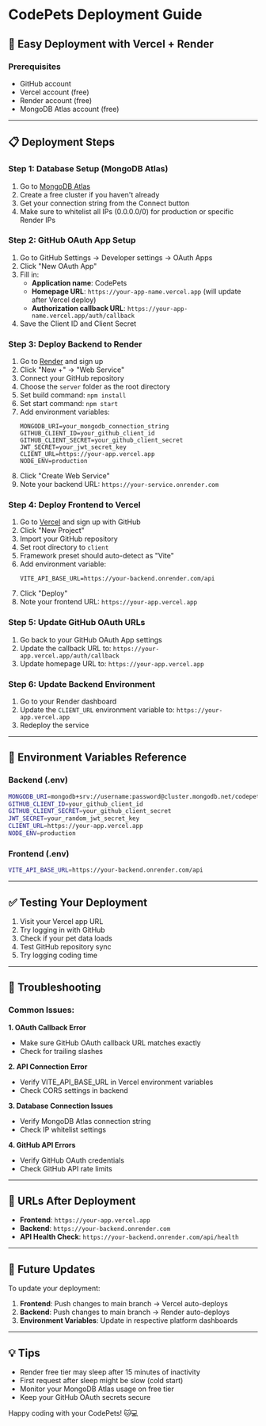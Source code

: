 # CodePets Deployment Guide

## 🚀 Easy Deployment with Vercel + Render

### Prerequisites

- GitHub account
- Vercel account (free)
- Render account (free)
- MongoDB Atlas account (free)

---

## 📋 Deployment Steps

### **Step 1: Database Setup (MongoDB Atlas)**

1. Go to [MongoDB Atlas](https://www.mongodb.com/atlas)
2. Create a free cluster if you haven't already
3. Get your connection string from the Connect button
4. Make sure to whitelist all IPs (0.0.0.0/0) for production or specific Render IPs

### **Step 2: GitHub OAuth App Setup**

1. Go to GitHub Settings → Developer settings → OAuth Apps
2. Click "New OAuth App"
3. Fill in:
   - **Application name**: CodePets
   - **Homepage URL**: `https://your-app-name.vercel.app` (will update after Vercel deploy)
   - **Authorization callback URL**: `https://your-app-name.vercel.app/auth/callback`
4. Save the Client ID and Client Secret

### **Step 3: Deploy Backend to Render**

1. Go to [Render](https://render.com) and sign up
2. Click "New +" → "Web Service"
3. Connect your GitHub repository
4. Choose the `server` folder as the root directory
5. Set build command: `npm install`
6. Set start command: `npm start`
7. Add environment variables:
   ```
   MONGODB_URI=your_mongodb_connection_string
   GITHUB_CLIENT_ID=your_github_client_id
   GITHUB_CLIENT_SECRET=your_github_client_secret
   JWT_SECRET=your_jwt_secret_key
   CLIENT_URL=https://your-app.vercel.app
   NODE_ENV=production
   ```
8. Click "Create Web Service"
9. Note your backend URL: `https://your-service.onrender.com`

### **Step 4: Deploy Frontend to Vercel**

1. Go to [Vercel](https://vercel.com) and sign up with GitHub
2. Click "New Project"
3. Import your GitHub repository
4. Set root directory to `client`
5. Framework preset should auto-detect as "Vite"
6. Add environment variable:
   ```
   VITE_API_BASE_URL=https://your-backend.onrender.com/api
   ```
7. Click "Deploy"
8. Note your frontend URL: `https://your-app.vercel.app`

### **Step 5: Update GitHub OAuth URLs**

1. Go back to your GitHub OAuth App settings
2. Update the callback URL to: `https://your-app.vercel.app/auth/callback`
3. Update homepage URL to: `https://your-app.vercel.app`

### **Step 6: Update Backend Environment**

1. Go to your Render dashboard
2. Update the `CLIENT_URL` environment variable to: `https://your-app.vercel.app`
3. Redeploy the service

---

## 🔧 Environment Variables Reference

### Backend (.env)

```bash
MONGODB_URI=mongodb+srv://username:password@cluster.mongodb.net/codepets
GITHUB_CLIENT_ID=your_github_client_id
GITHUB_CLIENT_SECRET=your_github_client_secret
JWT_SECRET=your_random_jwt_secret_key
CLIENT_URL=https://your-app.vercel.app
NODE_ENV=production
```

### Frontend (.env)

```bash
VITE_API_BASE_URL=https://your-backend.onrender.com/api
```

---

## ✅ Testing Your Deployment

1. Visit your Vercel app URL
2. Try logging in with GitHub
3. Check if your pet data loads
4. Test GitHub repository sync
5. Try logging coding time

---

## 🐛 Troubleshooting

### Common Issues:

**1. OAuth Callback Error**

- Make sure GitHub OAuth callback URL matches exactly
- Check for trailing slashes

**2. API Connection Error**

- Verify VITE_API_BASE_URL in Vercel environment variables
- Check CORS settings in backend

**3. Database Connection Issues**

- Verify MongoDB Atlas connection string
- Check IP whitelist settings

**4. GitHub API Errors**

- Verify GitHub OAuth credentials
- Check GitHub API rate limits

---

## 📱 URLs After Deployment

- **Frontend**: `https://your-app.vercel.app`
- **Backend**: `https://your-backend.onrender.com`
- **API Health Check**: `https://your-backend.onrender.com/api/health`

---

## 🔄 Future Updates

To update your deployment:

1. **Frontend**: Push changes to main branch → Vercel auto-deploys
2. **Backend**: Push changes to main branch → Render auto-deploys
3. **Environment Variables**: Update in respective platform dashboards

---

## 💡 Tips

- Render free tier may sleep after 15 minutes of inactivity
- First request after sleep might be slow (cold start)
- Monitor your MongoDB Atlas usage on free tier
- Keep your GitHub OAuth secrets secure

Happy coding with your CodePets! 🐱💻
